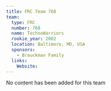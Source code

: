 ```yaml
---
title: FRC Team 768
team:
  type: FRC
  number: 768
  name: TechnoWarriors
  rookie_year: 2002
  location: Baltimore, MD, USA
  sponsors:
    - Brauckman Family
  links:
    Website: 
---
```

No content has been added for this team
